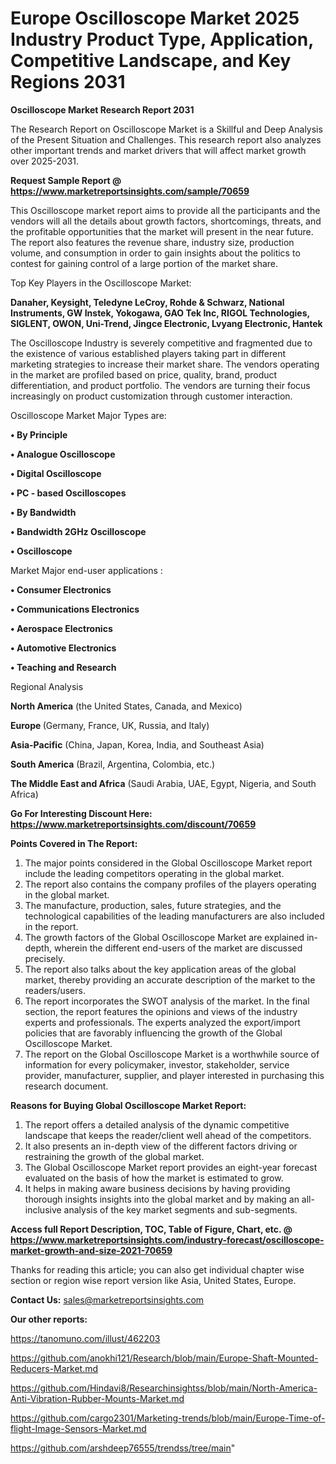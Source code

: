 # Europe Oscilloscope Market 2025 Industry Product Type, Application, Competitive Landscape, and Key Regions 2031

<strong>Oscilloscope Market Research Report 2031</strong>

The Research Report on Oscilloscope Market is a Skillful and Deep Analysis of the Present Situation and Challenges. This research report also analyzes other important trends and market drivers that will affect market growth over 2025-2031.

<strong>Request Sample Report @ <a href=https://www.marketreportsinsights.com/sample/70659>https://www.marketreportsinsights.com/sample/70659</a></strong>

This Oscilloscope market report aims to provide all the participants and the vendors will all the details about growth factors, shortcomings, threats, and the profitable opportunities that the market will present in the near future. The report also features the revenue share, industry size, production volume, and consumption in order to gain insights about the politics to contest for gaining control of a large portion of the market share.

Top Key Players in the Oscilloscope Market:

<strong>Danaher, Keysight, Teledyne LeCroy, Rohde & Schwarz, National Instruments, GW Instek, Yokogawa, GAO Tek Inc, RIGOL Technologies, SIGLENT, OWON, Uni-Trend, Jingce Electronic, Lvyang Electronic, Hantek</strong>

The Oscilloscope Industry is severely competitive and fragmented due to the existence of various established players taking part in different marketing strategies to increase their market share. The vendors operating in the market are profiled based on price, quality, brand, product differentiation, and product portfolio. The vendors are turning their focus increasingly on product customization through customer interaction.

Oscilloscope Market Major Types are:

<strong>• By Principle

• Analogue Oscilloscope

• Digital Oscilloscope

• PC - based Oscilloscopes

• By Bandwidth

• Bandwidth 2GHz Oscilloscope

• Oscilloscope</strong>

Market Major end-user applications :

<strong>• Consumer Electronics

• Communications Electronics

• Aerospace Electronics

• Automotive Electronics

• Teaching and Research</strong>

Regional Analysis

</u><strong><b>North America</b></strong> (the United States, Canada, and Mexico)

<strong><b>Europe </b></strong>(Germany, France, UK, Russia, and Italy)

<strong><b>Asia-Pacific</b></strong> (China, Japan, Korea, India, and Southeast Asia)

<strong><b>South America</b></strong> (Brazil, Argentina, Colombia, etc.)

<strong><b>The Middle East and Africa</b></strong> (Saudi Arabia, UAE, Egypt, Nigeria, and South Africa)

<strong>Go For Interesting Discount Here: <a href=https://www.marketreportsinsights.com/discount/70659>https://www.marketreportsinsights.com/discount/70659</a></strong>

<strong>Points Covered in The Report:</strong>
<ol>
  <li>The major points considered in the Global Oscilloscope Market report include the leading competitors operating in the global market.</li>
  <li>The report also contains the company profiles of the players operating in the global market.</li>
  <li>The manufacture, production, sales, future strategies, and the technological capabilities of the leading manufacturers are also included in the report.</li>
  <li>The growth factors of the Global Oscilloscope Market are explained in-depth, wherein the different end-users of the market are discussed precisely.</li>
  <li>The report also talks about the key application areas of the global market, thereby providing an accurate description of the market to the readers/users.</li>
  <li>The report incorporates the SWOT analysis of the market. In the final section, the report features the opinions and views of the industry experts and professionals. The experts analyzed the export/import policies that are favorably influencing the growth of the Global Oscilloscope Market.</li>
  <li>The report on the Global Oscilloscope Market is a worthwhile source of information for every policymaker, investor, stakeholder, service provider, manufacturer, supplier, and player interested in purchasing this research document.</li>
</ol>
<strong>Reasons for Buying Global Oscilloscope Market Report:</strong>

<ol>
  <li>The report offers a detailed analysis of the dynamic competitive landscape that keeps the reader/client well ahead of the competitors.</li>
  <li>It also presents an in-depth view of the different factors driving or restraining the growth of the global market.</li>
  <li>The Global Oscilloscope Market report provides an eight-year forecast evaluated on the basis of how the market is estimated to grow.</li>
  <li>It helps in making aware business decisions by having providing thorough insights insights into the global market and by making an all-inclusive analysis of the key market segments and sub-segments.</li>
</ol>
<strong>Access full Report Description, TOC, Table of Figure, Chart, etc. @ <a href=https://www.marketreportsinsights.com/industry-forecast/oscilloscope-market-growth-and-size-2021-70659>https://www.marketreportsinsights.com/industry-forecast/oscilloscope-market-growth-and-size-2021-70659</a></strong>


Thanks for reading this article; you can also get individual chapter wise section or region wise report version like Asia, United States, Europe.

<strong>Contact Us:</strong>
sales@marketreportsinsights.com

<strong>Our other reports:</strong>

<a href=https://tanomuno.com/illust/462203>https://tanomuno.com/illust/462203</a>

<a href=https://github.com/anokhi121/Research/blob/main/Europe-Shaft-Mounted-Reducers-Market.md>https://github.com/anokhi121/Research/blob/main/Europe-Shaft-Mounted-Reducers-Market.md</a>

<a href=https://github.com/Hindavi8/Researchinsightss/blob/main/North-America-Anti-Vibration-Rubber-Mounts-Market.md>https://github.com/Hindavi8/Researchinsightss/blob/main/North-America-Anti-Vibration-Rubber-Mounts-Market.md</a>

<a href=https://github.com/cargo2301/Marketing-trends/blob/main/Europe-Time-of-flight-Image-Sensors-Market.md>https://github.com/cargo2301/Marketing-trends/blob/main/Europe-Time-of-flight-Image-Sensors-Market.md</a>

<a href=https://github.com/arshdeep76555/trendss/tree/main>https://github.com/arshdeep76555/trendss/tree/main</a>"
